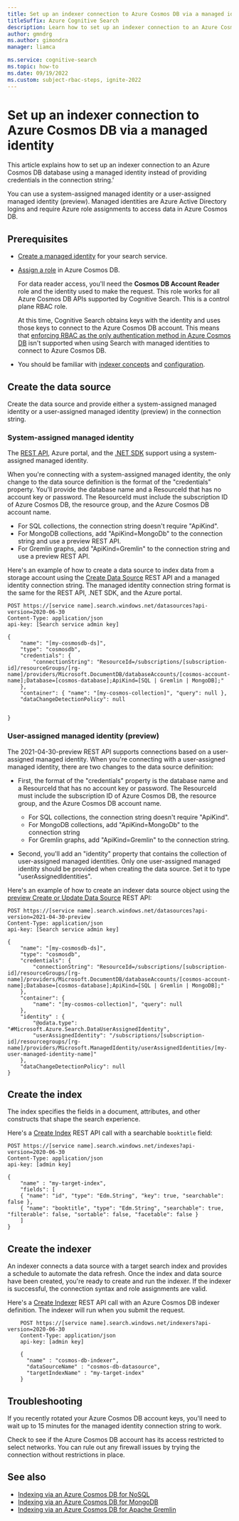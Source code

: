 ```yaml
---
title: Set up an indexer connection to Azure Cosmos DB via a managed identity
titleSuffix: Azure Cognitive Search
description: Learn how to set up an indexer connection to an Azure Cosmos DB account via a managed identity
author: gmndrg
ms.author: gimondra
manager: liamca

ms.service: cognitive-search
ms.topic: how-to
ms.date: 09/19/2022
ms.custom: subject-rbac-steps, ignite-2022
---
```


# Set up an indexer connection to Azure Cosmos DB via a managed identity

This article explains how to set up an indexer connection to an Azure Cosmos DB database using a managed identity instead of providing credentials in the connection string.'

You can use a system-assigned managed identity or a user-assigned managed identity (preview). Managed identities are Azure Active Directory logins and require Azure role assignments to access data in Azure Cosmos DB. 

## Prerequisites

* [Create a managed identity](search-howto-managed-identities-data-sources.md) for your search service.

* [Assign a role](search-howto-managed-identities-data-sources.md#assign-a-role) in Azure Cosmos DB.

  For data reader access, you'll need the **Cosmos DB Account Reader** role and the identity used to make the request. This role works for all Azure Cosmos DB APIs supported by Cognitive Search. This is a control plane RBAC role. 

  At this time, Cognitive Search obtains keys with the identity and uses those keys to connect to the Azure Cosmos DB account. This means that [enforcing RBAC as the only authentication method in Azure Cosmos DB](../cosmos-db/how-to-setup-rbac.md#disable-local-auth) isn't supported when using Search with managed identities to connect to Azure Cosmos DB.

* You should be familiar with [indexer concepts](search-indexer-overview.md) and [configuration](search-howto-index-cosmosdb.md).

## Create the data source

Create the data source and provide either a system-assigned managed identity or a user-assigned managed identity (preview) in the connection string. 

### System-assigned managed identity

The [REST API](/rest/api/searchservice/create-data-source), Azure portal, and the [.NET SDK](/dotnet/api/azure.search.documents.indexes.models.searchindexerdatasourceconnection) support using a system-assigned managed identity. 

When you're connecting with a system-assigned managed identity, the only change to the data source definition is the format of the "credentials" property. You'll provide the database name and a ResourceId that has no account key or password. The ResourceId must include the subscription ID of Azure Cosmos DB, the resource group, and the Azure Cosmos DB account name.

* For SQL collections, the connection string doesn't require "ApiKind". 
* For MongoDB collections, add "ApiKind=MongoDb" to the connection string and use a preview REST API.
* For Gremlin graphs, add "ApiKind=Gremlin" to the connection string and use a preview REST API.

Here's an example of how to create a data source to index data from a storage account using the [Create Data Source](/rest/api/searchservice/create-data-source) REST API and a managed identity connection string. The managed identity connection string format is the same for the REST API, .NET SDK, and the Azure portal.

```http
POST https://[service name].search.windows.net/datasources?api-version=2020-06-30
Content-Type: application/json
api-key: [Search service admin key]

{
    "name": "[my-cosmosdb-ds]",
    "type": "cosmosdb",
    "credentials": {
        "connectionString": "ResourceId=/subscriptions/[subscription-id]/resourceGroups/[rg-name]/providers/Microsoft.DocumentDB/databaseAccounts/[cosmos-account-name];Database=[cosmos-database];ApiKind=[SQL | Gremlin | MongoDB];"
    },
    "container": { "name": "[my-cosmos-collection]", "query": null },
    "dataChangeDetectionPolicy": null

 
}
```

### User-assigned managed identity (preview)

The 2021-04-30-preview REST API supports connections based on a user-assigned managed identity. When you're connecting with a user-assigned managed identity, there are two changes to the data source definition:

* First, the format of the "credentials" property is the database name and a ResourceId that has no account key or password. The ResourceId must include the subscription ID of Azure Cosmos DB, the resource group, and the Azure Cosmos DB account name.

  * For SQL collections, the connection string doesn't require "ApiKind". 
  * For MongoDB collections, add "ApiKind=MongoDb" to the connection string
  * For Gremlin graphs, add "ApiKind=Gremlin" to the connection string.

* Second, you'll add an "identity" property that contains the collection of user-assigned managed identities. Only one user-assigned managed identity should be provided when creating the data source. Set it to type "userAssignedIdentities".

Here's an example of how to create an indexer data source object using the [preview Create or Update Data Source](/rest/api/searchservice/preview-api/create-or-update-data-source) REST API:


```http
POST https://[service name].search.windows.net/datasources?api-version=2021-04-30-preview
Content-Type: application/json
api-key: [Search service admin key]

{
    "name": "[my-cosmosdb-ds]",
    "type": "cosmosdb",
    "credentials": {
        "connectionString": "ResourceId=/subscriptions/[subscription-id]/resourceGroups/[rg-name]/providers/Microsoft.DocumentDB/databaseAccounts/[cosmos-account-name];Database=[cosmos-database];ApiKind=[SQL | Gremlin | MongoDB];"
    },
    "container": { 
        "name": "[my-cosmos-collection]", "query": null 
    },
    "identity" : { 
        "@odata.type": "#Microsoft.Azure.Search.DataUserAssignedIdentity",
        "userAssignedIdentity": "/subscriptions/[subscription-id]/resourcegroups/[rg-name]/providers/Microsoft.ManagedIdentity/userAssignedIdentities/[my-user-managed-identity-name]" 
    },
    "dataChangeDetectionPolicy": null
}
```

## Create the index

The index specifies the fields in a document, attributes, and other constructs that shape the search experience.

Here's a [Create Index](/rest/api/searchservice/create-index) REST API call with a searchable `booktitle` field:

```http
POST https://[service name].search.windows.net/indexes?api-version=2020-06-30
Content-Type: application/json
api-key: [admin key]

{
    "name" : "my-target-index",
    "fields": [
    { "name": "id", "type": "Edm.String", "key": true, "searchable": false },
    { "name": "booktitle", "type": "Edm.String", "searchable": true, "filterable": false, "sortable": false, "facetable": false }
    ]
}
```

## Create the indexer

An indexer connects a data source with a target search index and provides a schedule to automate the data refresh. Once the index and data source have been created, you're ready to create and run the indexer. If the indexer is successful, the connection syntax and role assignments are valid.

Here's a [Create Indexer](/rest/api/searchservice/create-indexer) REST API call with an Azure Cosmos DB indexer definition. The indexer will run when you submit the request.

```http
    POST https://[service name].search.windows.net/indexers?api-version=2020-06-30
    Content-Type: application/json
    api-key: [admin key]

    {
      "name" : "cosmos-db-indexer",
      "dataSourceName" : "cosmos-db-datasource",
      "targetIndexName" : "my-target-index"
    }
```

## Troubleshooting

If you recently rotated your Azure Cosmos DB account keys, you'll need to wait up to 15 minutes for the managed identity connection string to work.

Check to see if the Azure Cosmos DB account has its access restricted to select networks. You can rule out any firewall issues by trying the connection without restrictions in place.

## See also

* [Indexing via an Azure Cosmos DB for NoSQL](search-howto-index-cosmosdb.md)
* [Indexing via an Azure Cosmos DB for MongoDB](search-howto-index-cosmosdb-mongodb.md)
* [Indexing via an Azure Cosmos DB for Apache Gremlin](search-howto-index-cosmosdb-gremlin.md)
